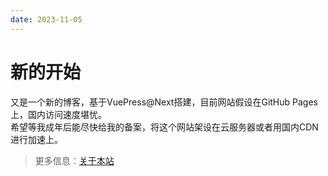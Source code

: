 ```yaml
---
date: 2023-11-05
---
```

# 新的开始
又是一个新的博客，基于VuePress@Next搭建，目前网站假设在GitHub Pages上，国内访问速度堪忧。  
希望等我成年后能尽快给我的备案，将这个网站架设在云服务器或者用国内CDN进行加速上。
> 更多信息：[关于本站](/about)